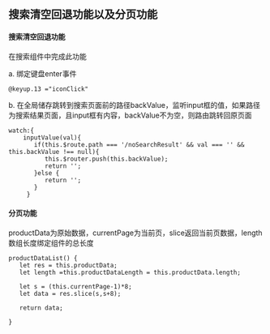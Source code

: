 

## 搜索清空回退功能以及分页功能

#### 搜索清空回退功能

在搜索组件中完成此功能

a. 绑定键盘enter事件

```
@keyup.13 ="iconClick"
```

b. 在全局储存跳转到搜索页面前的路径backValue，监听input框的值，如果路径为搜索结果页面，且input框有内容，backValue不为空，则路由跳转回原页面

```
watch:{
    inputValue(val){
       if(this.$route.path === '/noSearchResult' && val === '' && this.backValue !== null){
          this.$router.push(this.backValue);
          return '';
       }else {
          return '';
       }
     }
```



#### 分页功能

productData为原始数据，currentPage为当前页，slice返回当前页数据，length数组长度绑定组件的总长度

```
productDataList() {
   let res = this.productData;
   let length =this.productDataLength = this.productData.length;

   let s = (this.currentPage-1)*8;
   let data = res.slice(s,s+8);

   return data;

}
```